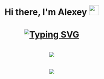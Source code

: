 <h1 align="center">Hi there, I'm Alexey</a> 
<img src="https://github.com/blackcater/blackcater/raw/main/images/Hi.gif" height="32"/></h1>
<h1 align="center"><a href="https://git.io/typing-svg"><img src="https://readme-typing-svg.demolab.com?font=Fira+Code&pause=1000&color=F7F7F7&random=false&width=435&lines=Computer+science+student+from+Moscow" alt="Typing SVG" /></a></h1>

<h1 align="center"><img src="https://github-profile-summary-cards.vercel.app/api/cards/profile-details?username=lexasy&theme=radical"/></h1>

<h1 align="center"><img src="https://media0.giphy.com/media/v1.Y2lkPTc5MGI3NjExanpuejN1eTRjbHR6em10N3p1M2E1c2lqMGlvZ2tuNmVhYm4yb2ppMyZlcD12MV9pbnRlcm5hbF9naWZfYnlfaWQmY3Q9Zw/YkHMAt23ZdcbZMgIgs/giphy.gif"/></h1>



